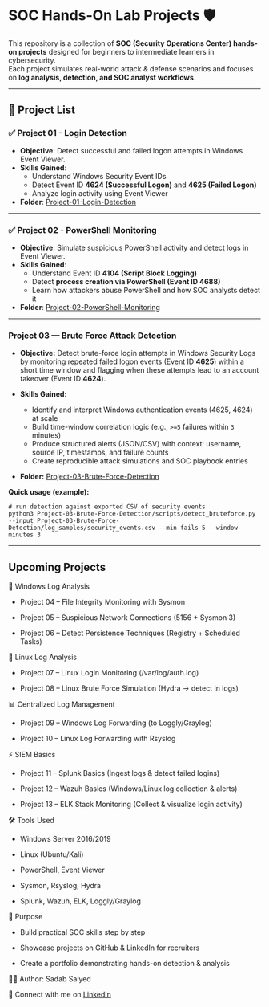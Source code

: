 ﻿# SOC Hands-On Lab Projects 🛡️

This repository is a collection of **SOC (Security Operations Center) hands-on projects** designed for beginners to intermediate learners in cybersecurity.  
Each project simulates real-world attack & defense scenarios and focuses on **log analysis, detection, and SOC analyst workflows**.  

---

## 📂 Project List

### ✅ Project 01 - Login Detection
- **Objective**: Detect successful and failed logon attempts in Windows Event Viewer.  
- **Skills Gained**:
  - Understand Windows Security Event IDs
  - Detect Event ID **4624 (Successful Logon)** and **4625 (Failed Logon)**
  - Analyze login activity using Event Viewer  
- **Folder**: [Project-01-Login-Detection](./Project-01-Login-Detection)

---

### ✅ Project 02 - PowerShell Monitoring
- **Objective**: Simulate suspicious PowerShell activity and detect logs in Event Viewer.  
- **Skills Gained**:
  - Understand Event ID **4104 (Script Block Logging)**  
  - Detect **process creation via PowerShell (Event ID 4688)**  
  - Learn how attackers abuse PowerShell and how SOC analysts detect it  
- **Folder**: [Project-02-PowerShell-Monitoring](./Project-02-PowerShell-Monitoring)

---

### Project 03 — Brute Force Attack Detection

- **Objective:** Detect brute-force login attempts in Windows Security Logs by monitoring repeated failed logon events (Event ID **4625**) within a short time window and flagging when these attempts lead to an account takeover (Event ID **4624**).
- **Skills Gained:**

  - Identify and interpret Windows authentication events (4625, 4624) at scale
  - Build time-window correlation logic (e.g., `>=5` failures within `3` minutes)
  - Produce structured alerts (JSON/CSV) with context: username, source IP, timestamps, and failure counts
  - Create reproducible attack simulations and SOC playbook entries
- **Folder:** [Project-03-Brute-Force-Detection](./Project-03-BruteForce-Detection)

**Quick usage (example):**

```
# run detection against exported CSV of security events
python3 Project-03-Brute-Force-Detection/scripts/detect_bruteforce.py --input Project-03-Brute-Force-Detection/log_samples/security_events.csv --min-fails 5 --window-minutes 3
```

---


## Upcoming Projects
🔑 Windows Log Analysis

- Project 04 – File Integrity Monitoring with Sysmon

- Project 05 – Suspicious Network Connections (5156 + Sysmon 3)

- Project 06 – Detect Persistence Techniques (Registry + Scheduled Tasks)

🐧 Linux Log Analysis

- Project 07 – Linux Login Monitoring (/var/log/auth.log)

- Project 08 – Linux Brute Force Simulation (Hydra → detect in logs)

📊 Centralized Log Management

- Project 09 – Windows Log Forwarding (to Loggly/Graylog)

- Project 10 – Linux Log Forwarding with Rsyslog

⚡ SIEM Basics

- Project 11 – Splunk Basics (Ingest logs & detect failed logins)

- Project 12 – Wazuh Basics (Windows/Linux log collection & alerts)

- Project 13 – ELK Stack Monitoring (Collect & visualize login activity)

🛠 Tools Used

- Windows Server 2016/2019

- Linux (Ubuntu/Kali)

- PowerShell, Event Viewer

- Sysmon, Rsyslog, Hydra

- Splunk, Wazuh, ELK, Loggly/Graylog

🎯 Purpose

- Build practical SOC skills step by step

- Showcase projects on GitHub & LinkedIn for recruiters

- Create a portfolio demonstrating hands-on detection & analysis

👨‍💻 Author: Sadab Saiyed

📌 Connect with me on [LinkedIn](www.linkedin.com/in/saiyed-mohammadsadab-074ba8206)  
